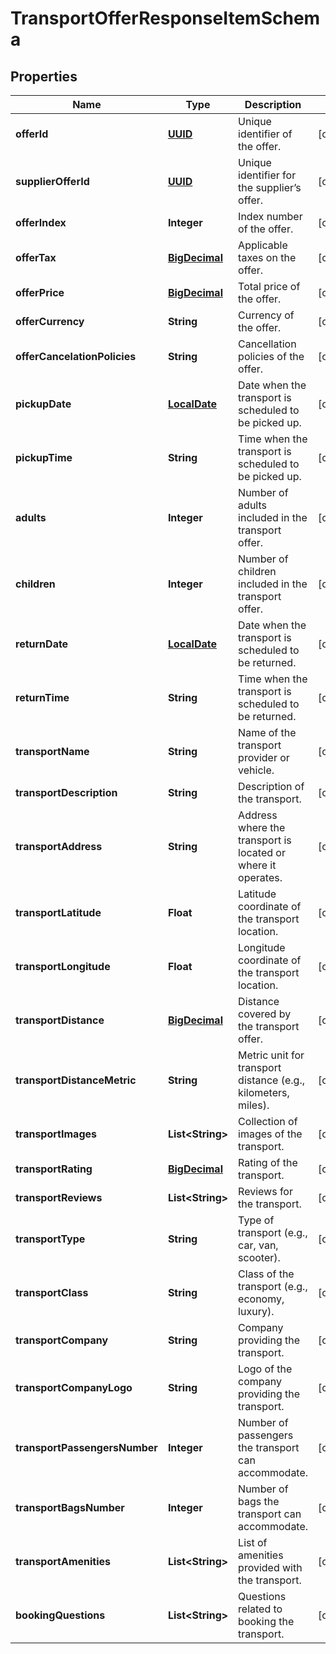 # TransportOfferResponseItemSchema

## Properties
Name | Type | Description | Notes
------------ | ------------- | ------------- | -------------
**offerId** | [**UUID**](UUID.md) | Unique identifier of the offer. |  [optional]
**supplierOfferId** | [**UUID**](UUID.md) | Unique identifier for the supplier’s offer. |  [optional]
**offerIndex** | **Integer** | Index number of the offer. |  [optional]
**offerTax** | [**BigDecimal**](BigDecimal.md) | Applicable taxes on the offer. |  [optional]
**offerPrice** | [**BigDecimal**](BigDecimal.md) | Total price of the offer. |  [optional]
**offerCurrency** | **String** | Currency of the offer. |  [optional]
**offerCancelationPolicies** | **String** | Cancellation policies of the offer. |  [optional]
**pickupDate** | [**LocalDate**](LocalDate.md) | Date when the transport is scheduled to be picked up. |  [optional]
**pickupTime** | **String** | Time when the transport is scheduled to be picked up. |  [optional]
**adults** | **Integer** | Number of adults included in the transport offer. |  [optional]
**children** | **Integer** | Number of children included in the transport offer. |  [optional]
**returnDate** | [**LocalDate**](LocalDate.md) | Date when the transport is scheduled to be returned. |  [optional]
**returnTime** | **String** | Time when the transport is scheduled to be returned. |  [optional]
**transportName** | **String** | Name of the transport provider or vehicle. |  [optional]
**transportDescription** | **String** | Description of the transport. |  [optional]
**transportAddress** | **String** | Address where the transport is located or where it operates. |  [optional]
**transportLatitude** | **Float** | Latitude coordinate of the transport location. |  [optional]
**transportLongitude** | **Float** | Longitude coordinate of the transport location. |  [optional]
**transportDistance** | [**BigDecimal**](BigDecimal.md) | Distance covered by the transport offer. |  [optional]
**transportDistanceMetric** | **String** | Metric unit for transport distance (e.g., kilometers, miles). |  [optional]
**transportImages** | **List&lt;String&gt;** | Collection of images of the transport. |  [optional]
**transportRating** | [**BigDecimal**](BigDecimal.md) | Rating of the transport. |  [optional]
**transportReviews** | **List&lt;String&gt;** | Reviews for the transport. |  [optional]
**transportType** | **String** | Type of transport (e.g., car, van, scooter). |  [optional]
**transportClass** | **String** | Class of the transport (e.g., economy, luxury). |  [optional]
**transportCompany** | **String** | Company providing the transport. |  [optional]
**transportCompanyLogo** | **String** | Logo of the company providing the transport. |  [optional]
**transportPassengersNumber** | **Integer** | Number of passengers the transport can accommodate. |  [optional]
**transportBagsNumber** | **Integer** | Number of bags the transport can accommodate. |  [optional]
**transportAmenities** | **List&lt;String&gt;** | List of amenities provided with the transport. |  [optional]
**bookingQuestions** | **List&lt;String&gt;** | Questions related to booking the transport. |  [optional]
